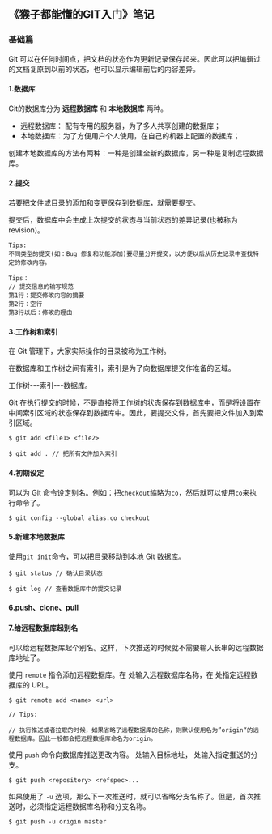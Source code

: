## 《猴子都能懂的GIT入门》笔记

### 基础篇

Git 可以在任何时间点，把文档的状态作为更新记录保存起来。因此可以把编辑过的文档复原到以前的状态，也可以显示编辑前后的内容差异。

#### 1.数据库

Git的数据库分为 **远程数据库** 和 **本地数据库** 两种。

+ 远程数据库： 配有专用的服务器，为了多人共享创建的数据库；
+ 本地数据库：为了方便用户个人使用，在自己的机器上配置的数据库；

创建本地数据库的方法有两种：一种是创建全新的数据库，另一种是复制远程数据库。

#### 2.提交

若要把文件或目录的添加和变更保存到数据库，就需要提交。

提交后，数据库中会生成上次提交的状态与当前状态的差异记录(也被称为revision)。

```
Tips:
不同类型的提交(如：Bug 修复和功能添加)要尽量分开提交，以方便以后从历史记录中查找特定的修改内容。
```

```
Tips：
// 提交信息的输写规范
第1行：提交修改内容的摘要
第2行：空行
第3行以后：修改的理由
```

#### 3.工作树和索引

在 Git 管理下，大家实际操作的目录被称为工作树。

在数据库和工作树之间有索引，索引是为了向数据库提交作准备的区域。

工作树---索引---数据库。

Git 在执行提交的时候，不是直接将工作树的状态保存到数据库中，而是将设置在中间索引区域的状态保存到数据库中。因此，要提交文件，首先要把文件加入到索引区域。

```
$ git add <file1> <file2>

$ git add . // 把所有文件加入索引
```

#### 4.初期设定

可以为 Git 命令设定别名。例如：把```checkout```缩略为```co```，然后就可以使用```co```来执行命令了。

```
$ git config --global alias.co checkout
```

#### 5.新建本地数据库

使用```git init```命令，可以把目录移动到本地 Git 数据库。

```
$ git status // 确认目录状态

$ git log // 查看数据库中的提交记录
```

#### 6.push、clone、pull

#### 7.给远程数据库起别名

可以给远程数据库起个别名。这样，下次推送的时候就不需要输入长串的远程数据库地址了。

使用 ```remote``` 指令添加远程数据库。在 <name> 处输入远程数据库名称，在 <url> 处指定远程数据库的 URL。

```
$ git remote add <name> <url>

// Tips:

// 执行推送或者拉取的时候，如果省略了远程数据库的名称，则默认使用名为”origin“的远程数据库。因此一般都会把远程数据库命名为origin。
```

使用 ```push``` 命令向数据库推送更改内容。 <repository> 处输入目标地址， <refspec> 处输入指定推送的分支。

```
$ git push <repository> <refspec>...
```

如果使用了 ```-u``` 选项，那么下一次推送时，就可以省略分支名称了。但是，首次推送时，必须指定远程数据库名称和分支名称。

```
$ git push -u origin master
```